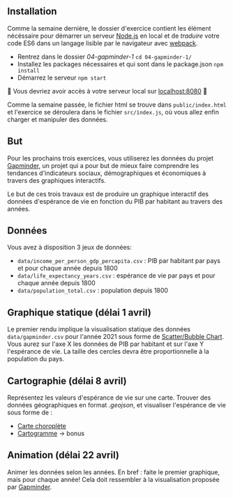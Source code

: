 
## Installation
Comme la semaine dernière, le dossier d'exercice contient les élément nécéssaire pour démarrer un serveur [Node.js](https://nodejs.org/en/) en local et de *traduire* votre code ES6 dans un langage lisible par le navigateur avec [webpack](https://webpack.js.org/).  
* Rentrez dans le dossier *04-gapminder-1* ``cd 04-gapminder-1/``
* Installez les packages nécessaires et qui sont dans le package.json ```npm install```
* Démarrez le serveur ```npm start```

:rocket: Vous devriez avoir accès à votre serveur local sur [localhost:8080](http:localhost:8080) :rocket:

Comme la semaine passée, le fichier html se trouve dans ```public/index.html``` et l'exercice se déroulera dans le fichier ```src/ìndex.js```, où vous allez enfin charger et manipuler des données. 


## But
Pour les prochains trois exercices, vous utiliserez les données du projet [Gapminder](https://www.gapminder.org/tools/#$chart-type=bubbles&url=v1), un projet qui a pour but de mieux faire comprendre les tendances d'indicateurs sociaux, démographiques et économiques à travers des graphiques interactifs. 

Le but de ces trois travaux est de produire un graphique interactif des données d'espérance de vie en fonction du PIB par habitant au travers des années. 



## Données
Vous avez à disposition 3 jeux de données: 
* ```data/income_per_person_gdp_percapita.csv``` : PIB par habitant par pays et pour chaque année depuis 1800
* ```data/life_expectancy_years.csv``` : espérance de vie par pays et pour chaque année depuis 1800
* ```data/population_total.csv``` : population depuis 1800

## Graphique statique (délai 1 avril)
Le premier rendu implique la visualisation statique des données ```data/gapminder.csv``` pour l'année 2021 sous forme de [Scatter/Bubble Chart](https://www.gapminder.org/tools/#$chart-type=bubbles&url=v1). Vous aurez sur l'axe X les données de PIB par habitant et sur l'axe Y l'espérance de vie. La taille des cercles devra être proportionnelle à la population du pays.


## Cartographie (délai 8 avril)
Représentez les valeurs d'espérance de vie sur une carte. 
Trouver des données géographiques en format *.geojson*, et visualiser l'espérance de vie sous forme de : 
* [Carte choroplète](https://d3-graph-gallery.com/graph/choropleth_hover_effect.html)
* [Cartogramme](https://d3-graph-gallery.com/cartogram) -> bonus

## Animation (délai 22 avril)
Animer les données selon les années. En bref : faite le premier graphique, mais pour chaque année! Cela doit ressembler à la visualisation proposée par [Gapminder](https://www.gapminder.org/tools/#$chart-type=bubbles&url=v1).